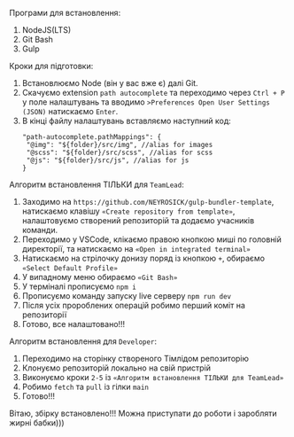 Програми для встановлення:

1. NodeJS(LTS)
2. Git Bash
3. Gulp

Кроки для підготовки:

1. Встановлюємо Node (він у вас вже є) далі Git.
2. Скачуємо extension `path autocomplete` та переходимо через `Ctrl + P` у поле налаштувань та вводимо `>Preferences Open User Settings (JSON)` натискаємо `Enter`.
3. В кінці файлу налаштувань вставляємо наступний код:
   ```
   "path-autocomplete.pathMappings": {
    "@img": "${folder}/src/img", //alias for images
    "@scss": "${folder}/src/scss", //alias for scss
    "@js": "${folder}/src/js", //alias for js
   }
   ```

Алгоритм встановлення ТІЛЬКИ для `TeamLead`:

1. Заходимо на `https://github.com/NEYROSICK/gulp-bundler-template`, натискаємо клавішу `«Create repository from template»`, налаштовуємо створений репозиторій та додаємо учасників команди.
2. Переходимо у VSCode, клікаємо правою кнопкою миші по головній директорії, та натискаємо на `«Open in integrated terminal»`
3. Натискаємо на стрілочку донизу поряд із кнопкою `+`, обираємо `«Select Default Profile»`
4. У випадному меню обираємо `«Git Bash»`
5. У терміналі прописуємо `npm i`
6. Прописуємо команду запуску live серверу `npm run dev`
7. Після усіх пророблених операцій робимо перший коміт на репозиторії
8. Готово, все налаштовано!!!

Алгоритм встановлення для `Developer`:

1. Переходимо на сторінку створеного Тімлідом репозиторію
2. Клонуємо репозиторій локально на свій пристрій
3. Виконуємо кроки `2-5` із `«Алгоритм встановлення ТІЛЬКИ для TeamLead»`
4. Робимо `fetch` та `pull` із гілки `main`
5. Готово!!!

Вітаю, збірку встановлено!!!
Можна приступати до роботи і заробляти жирні бабки)))
